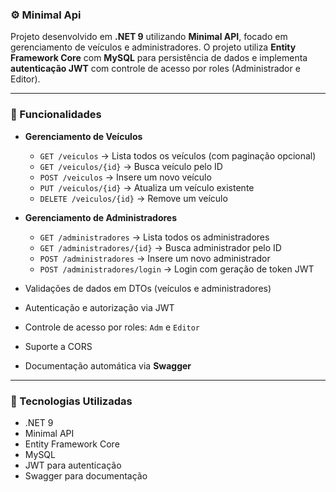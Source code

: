 <p align="center">
  <h3> ⚙️ Minimal Api </h3>  
</p>


Projeto desenvolvido em **.NET 9** utilizando **Minimal API**, focado em gerenciamento de veículos e administradores. O projeto utiliza **Entity Framework Core** com **MySQL** para persistência de dados e implementa **autenticação JWT** com controle de acesso por roles (Administrador e Editor).

---

<p align="center">
  <h3> 🧾 Funcionalidades </h3>  
</p>

- **Gerenciamento de Veículos**  
  - `GET /veiculos` → Lista todos os veículos (com paginação opcional)  
  - `GET /veiculos/{id}` → Busca veículo pelo ID  
  - `POST /veiculos` → Insere um novo veículo  
  - `PUT /veiculos/{id}` → Atualiza um veículo existente  
  - `DELETE /veiculos/{id}` → Remove um veículo  

- **Gerenciamento de Administradores**  
  - `GET /administradores` → Lista todos os administradores  
  - `GET /administradores/{id}` → Busca administrador pelo ID  
  - `POST /administradores` → Insere um novo administrador  
  - `POST /administradores/login` → Login com geração de token JWT  

- Validações de dados em DTOs (veículos e administradores)  
- Autenticação e autorização via JWT  
- Controle de acesso por roles: `Adm` e `Editor`  
- Suporte a CORS  
- Documentação automática via **Swagger**

---
<p align="center">
  <h3> 🔗 Tecnologias Utilizadas </h3>  
</p>

- .NET 9  
- Minimal API  
- Entity Framework Core  
- MySQL  
- JWT para autenticação  
- Swagger para documentação 
